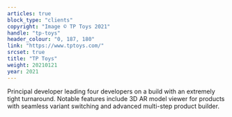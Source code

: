 ```yaml
---
articles: true
block_type: "clients"
copyright: "Image © TP Toys 2021"
handle: "tp-toys"
header_colour: "0, 187, 180"
link: "https://www.tptoys.com/"
srcset: true
title: "TP Toys"
weight: 20210121
year: 2021
---
```


Principal developer leading four developers on a build with an extremely tight turnaround. Notable features include 3D AR model viewer for products with seamless variant switching and advanced multi-step product builder.
